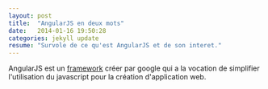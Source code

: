```yaml
---
layout: post
title:  "AngularJS en deux mots"
date:   2014-01-16 19:50:28
categories: jekyll update
resume: "Survole de ce qu'est AngularJS et de son interet."
---
```


AngularJS est un [framework][framework] créer par google qui a la vocation de simplifier l'utilisation du javascript pour la création d'application web.


[angularjs]:http://angularjs.org
[framework]:http://fr.wikipedia.org/wiki/Framework